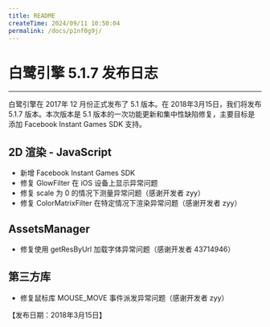 ```yaml
---
title: README
createTime: 2024/09/11 10:50:04
permalink: /docs/p1nf0g9j/
---
```

# 白鹭引擎 5.1.7 发布日志

---

白鹭引擎在 2017年 12 月份正式发布了 5.1 版本。在 2018年3月15日，我们将发布 5.1.7 版本。本次版本是 5.1 版本的一次功能更新和集中性缺陷修复，主要目标是添加 Facebook Instant Games SDK 支持。

## 2D 渲染 - JavaScript

* 新增 Facebook Instant Games SDK
* 修复 GlowFilter 在 iOS 设备上显示异常问题
* 修复 scale 为 0 的情况下测量异常问题（感谢开发者 zyy）
* 修复 ColorMatrixFilter 在特定情况下渲染异常问题（感谢开发者 zyy）

## AssetsManager
* 修复使用 getResByUrl 加载字体异常问题（感谢开发者 43714946）

## 第三方库
* 修复鼠标库 MOUSE_MOVE 事件派发异常问题（感谢开发者 zyy）

【发布日期：2018年3月15日】
